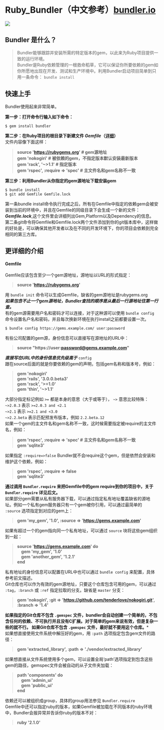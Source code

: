 # Ruby_Bundler（中文参考）[bundler.io](http://www.bundler.io)
![](http://bundler.io/images/gembundler.png)

## Bundler 是什么？
> Bundler能够跟踪并安装所需的特定版本的gem，以此来为Ruby项目提供一致的运行环境。  
> Bundler是Ruby依赖管理的一根救命稻草，它可以保证你所要依赖的gem如你所愿地出现在开发、测试和生产环境中。利用Bundler启动项目简单到只用一条命令： ``` bundle install ``` 

## 快速上手
Bundler使用起来非常简单。  

**第一步：打开命令行输入如下命令：**  
```
$ gem install bundler
```  

**第二步：在Ruby项目的根目录下新建文件 _Gemfile_（[详细](#gemfile)）**  
文件内容像下面这样：  
> **source 'https://rubygems.org'  \# gem源地址  
gem 'nokogiri'                     \# 被依赖的gem，不指定版本默认安装最新版本  
gem 'rack', '~>1.1'                \# 指定版本  
gem 'rspec', :require => 'spec'    \# 主文件名和gem名称不一致**  

**第三步：利用Bundler从你指定的gem源地址下载安装gem**  
```
$ bundle install  
$ git add Gemfile Gemfile.lock
```  

第一条bundle install命令执行完成之后，所有在Gemfile中指定的依赖gem会被安装到当前的环境中，并且在Gemfile的同级目录下会生成一个新的文件： **_Gemfile.lock_**,这个文件里会详细列出Gem,Platform以及Dependency的信息。  
第二条git命令将Gemfile和Gemfile.lock两个文件添加到你的git版本库中，这样做的好处是，可以确保其他开发者以及在不同的开发环境下，你的项目会依赖到完全相同的第三方库。  

## 更详细的介绍
#### Gemfile
Gemfile应该包含至少一个gem源地址，源地址以URL的形式指定：  
> **source 'https://rubygems.org'**  

用 ```bundle init``` 命令可以生成Gemfile，缺省的gem源地址是rubygems.org  
**_如果包含不止一个gem源地址，Bundler查找的顺序是从最后一行源地址往第一行查。_**  
有的gem源需要用户名和密码才可以连接，对于这种源可以使用 ```bundle config``` 命令设置名户名和密码，并且每次换新环境在执行install之前都要设置一次。 
```
$ bundle config https://gems.example.com/ user:password
```  

有些公司配置的gem源，身份信息可以直接写在源地址的URL中：  
> **source "https://user:password@gems.example.com"**  

**_直接写在URL中的身份信息优先级高于_** ```config```  
跟在source后面的就是你要依赖的gem的声明，包括gem名称和版本号，例如：
> **gem 'nokogiri'  
    gem 'rails', '3.0.0.beta3'  
    gem 'rack',  '>=1.0'  
    gem 'thin',  '~>1.1'**  

大部分指定标记例如 ```>=``` 都是本身的意思（大于或等于）， ```~>``` 意思比较特殊：  
```~>2.0.3``` 表示 ```>=2.0.3 and <2.1```  
```~>2.1``` 表示 ```>=2.1 and <3.0```  
```~>2.2.beta``` 表示匹配预发布版本，例如 ```2.2.beta.12```  
如果一个gem的主文件名和gem名称不一致，这时候需要指定被require的主文件名，例如：  
> **gem 'rspec', :require => 'spec' \# 主文件名和gem名称不一致  
    gem 'sqlite3'**  
    
如果指定 ```:require=>false``` Bundler就不会require这个gem，但是依然会安装和维护这个依赖，例如：  
> **gem 'rspec', :require => false  
    gem 'sqlite3'**  
    
**通过调用 ```Bundler.require``` 来把Gemfile中的gem require到你的项目中，关于 ```Bundler.require``` 详见后文。**  
如果部分gem需要从私有服务器下载，可以通过指定私有地址覆盖缺省的源地址。例如一个私有gem服务器只有一个gem被你引用，可以通过最简单的 ```:source``` 选项指定到对应的gem上：  
> **gem 'my_gem', '1.0', :source => 'https://gems.example.com'**  

如果有超过一个的gem指向同一个私有地址，可以通过 ```source``` 块将这些gem组织到一起：  
> **source 'https://gems.example.com' do  
       &nbsp;&nbsp;&nbsp;&nbsp;gem 'my_gem', '1.0'  
       &nbsp;&nbsp;&nbsp;&nbsp;gem 'another_gem', '1.2.1'  
    end**  
    
私有地址的身份信息可以配置在URL中也可以通过 ```bundle config``` 来配置，具体参考前文描述。  
Git仓库也可以作为有效的gem源地址，只要这个仓库包含可用的gem，可以通过 ```:tag```，```:branch``` 或 ```:ref``` 指定拉取的分支。缺省是 ```master``` 分支：  
> **gem 'nokogiri', :git => 'https://github.com/tenderlove/nokogiri.git', :branch => '1.4'**  

**如果指定的Git仓库不包含 ```.gemspec``` 文件，bundler会自动创建一个简单的，不包含任何的依赖、不可执行并且没有C扩展。对于简单的gem来说有效，但是复杂一些的就不行。
如果Git仓库不包含 ```.gemspec``` 文件，最好就不要用这个仓库。***  
如果想直接使用文件系统中解压好的gem，用 ```:path``` 选项指定包含gem文件的路径：  
> **gem 'extracted_library', :path => './vendor/extracted_library'**  

如果想直接从文件系统使用多个gem，可以设置全局‘path’选项指定到包含这些gem的路径，gemspec文件会被自动的从子文件夹加载：  
> **path 'components' do  
      &nbsp;&nbsp;&nbsp;&nbsp;gem 'admin_ui'  
      &nbsp;&nbsp;&nbsp;&nbsp;gem 'public_ui'  
    end**  

依赖还可以被组织成group，具体的group用法参见 ```Bundler.require```  
Gemfile中还可以指定ruby的版本，如果Gemfile被加载在不同版本的ruby环境中，Bundler会报异常并告诉你ruby的版本不对：  
> **ruby '2.1.0'**  


